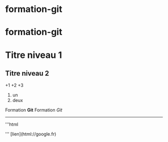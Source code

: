 # formation-git
# formation-git

# Titre niveau 1

## Titre niveau 2

+1
+2
+3

1. un
2. deux

Formation **Git**
Formation *Git*

---

'''html
<html></html>
'''
[lien](html://google.fr)